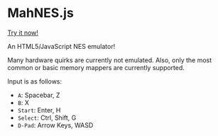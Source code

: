 # MahNES.js

[Try it now!](https://hlorenzi.github.io/mahnesjs/)

An HTML5/JavaScript NES emulator!

Many hardware quirks are currently not emulated. Also,
only the most common or basic memory mappers are currently supported.

Input is as follows:
- `A`: Spacebar, Z
- `B`: X
- `Start`: Enter, H
- `Select`: Ctrl, Shift, G
- `D-Pad`: Arrow Keys, WASD